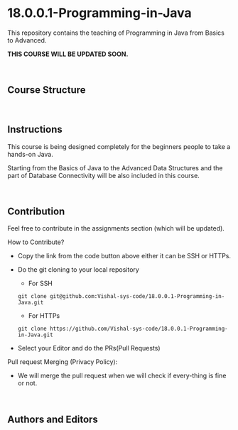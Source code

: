 # 18.0.0.1-Programming-in-Java

This repository contains the teaching of Programming in Java from Basics to Advanced.

**THIS COURSE WILL BE UPDATED SOON.**

<br>

## Course Structure

<br>

## Instructions

This course is being designed completely for the beginners people to take a hands-on Java.

Starting from the Basics of Java to the Advanced Data Structures and the part of Database Connectivity will be also included in this course.

<br>

## Contribution

Feel free to contribute in the assignments section (which will be updated). 

How to Contribute? <br>
    
* Copy the link from the code button above either it can be SSH or HTTPs.
* Do the git cloning to your local repository

    * For SSH 
    ```
    git clone git@github.com:Vishal-sys-code/18.0.0.1-Programming-in-Java.git
    ```

    * For HTTPs 
    ```
    git clone https://github.com/Vishal-sys-code/18.0.0.1-Programming-in-Java.git
    ```
* Select your Editor and do the PRs(Pull Requests)

Pull request Merging (Privacy Policy): 

* We will merge the pull request when we will check if every-thing is fine or not.

<br>

## Authors and Editors
<!-- Vishal Pandey : <a href = "vishal-sys-code.github.io">vishalpandey.com</a> -->